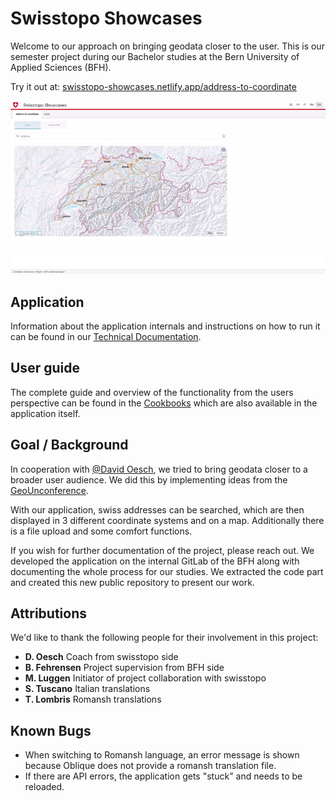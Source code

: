 # Swisstopo Showcases
Welcome to our approach on bringing geodata closer to the user. This is our semester project during our Bachelor studies at the Bern University of Applied Sciences (BFH). 

Try it out at: [swisstopo-showcases.netlify.app/address-to-coordinate](https://swisstopo-showcases.netlify.app/address-to-coordinate)

![Adding address](src/assets/cookbook/pictures/en-swisstopo-add-cast.gif)

## Application
Information about the application internals and instructions on how to run it can be found in our [Technical Documentation](technical_documentation/README.md).

## User guide
The complete guide and overview of the functionality from the users perspective can be found in the [Cookbooks](src/assets/cookbook/cookbook-en.md) which are also available in the application itself.

## Goal / Background
In cooperation with [@David Oesch](https://github.com/davidoesch), we tried to bring geodata closer to a broader user audience. We did this by implementing ideas from the [GeoUnconference](https://github.com/GeoUnconference/discussions/discussions/4).

With our application, swiss addresses can be searched, which are then displayed in 3 different coordinate systems and on a map. Additionally there is a file upload and some comfort functions.

If you wish for further documentation of the project, please reach out. We developed the application on the internal GitLab of the BFH along with documenting the whole process for our studies. We extracted the code part and created this new public repository to present our work.

## Attributions
We'd like to thank the following people for their involvement in this project:

- **D. Oesch** Coach from swisstopo side
- **B. Fehrensen** Project supervision from BFH side 
- **M. Luggen** Initiator of project collaboration with swisstopo
- **S. Tuscano** Italian translations
- **T. Lombris** Romansh translations

## Known Bugs
* When switching to Romansh language, an error message is shown because Oblique does not provide a romansh translation file.
* If there are API errors, the application gets "stuck" and needs to be reloaded.
